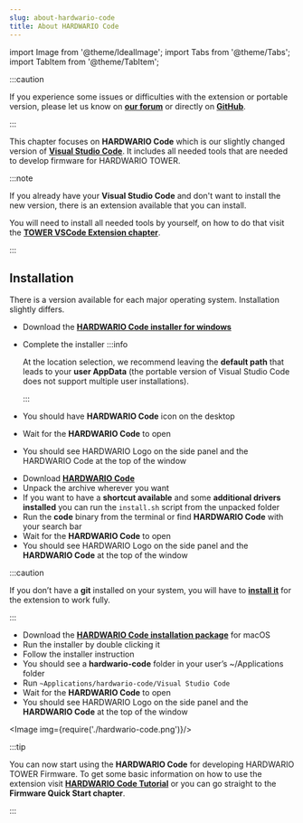 ```yaml
---
slug: about-hardwario-code
title: About HARDWARIO Code
---
```

import Image from '@theme/IdealImage';
import Tabs from '@theme/Tabs';
import TabItem from '@theme/TabItem';

:::caution

If you experience some issues or difficulties with the extension or portable version, please let us know on [**our forum**](https://forum.hardwario.com/) or directly on [**GitHub**](https://github.com/hardwario/hardwario-tower-vscode-extension/issues).

:::

This chapter focuses on **HARDWARIO Code** which is our slightly changed version of [**Visual Studio Code**](https://code.visualstudio.com). It includes all needed tools that are needed to develop firmware for HARDWARIO TOWER.

:::note

If you already have your **Visual Studio Code** and don't want to install the new version, there is an extension available that you can install.

You will need to install all needed tools by yourself, on how to do that visit the [**TOWER VSCode Extension chapter**](./tower-vscode-extension.md).

:::

## Installation

There is a version available for each major operating system. Installation slightly differs.

<Tabs groupId="operating-system">
<TabItem value="windows" label="Windows" default>

- Download the [**HARDWARIO Code installer for windows**](https://drive.google.com/drive/u/3/folders/1gC91vzSR0O1RONRX6LMJ8_ug1_UOikpt)
- Complete the installer
  :::info

    At the location selection, we recommend leaving the **default path** that leads to your **user AppData** (the portable version of Visual Studio Code does not support multiple user installations).

  :::
- You should have **HARDWARIO Code** icon on the desktop
- Wait for the **HARDWARIO Code** to open
- You should see HARDWARIO Logo on the side panel and the HARDWARIO Code at the top of the window

</TabItem>
<TabItem value="linux" label="Linux">

- Download [**HARDWARIO Code**](https://drive.google.com/drive/u/3/folders/1gC91vzSR0O1RONRX6LMJ8_ug1_UOikpt)
- Unpack the archive wherever you want
- If you want to have a **shortcut available** and some **additional drivers installed** you can run the `install.sh` script from the unpacked folder
- Run the **code** binary from the terminal or find **HARDWARIO Code** with your search bar
- Wait for the **HARDWARIO Code** to open
- You should see HARDWARIO Logo on the side panel and the **HARDWARIO Code** at the top of the window

:::caution

If you don’t have a **git** installed on your system, you will have to [**install it**](https://git-scm.com/book/en/v2/Getting-Started-Installing-Git) for the extension to work fully.

:::

</TabItem>
<TabItem value="macOS" label="macOS">

- Download the [**HARDWARIO Code installation package**](https://drive.google.com/drive/u/3/folders/1gC91vzSR0O1RONRX6LMJ8_ug1_UOikpt) for macOS
- Run the installer by double clicking it
- Follow the installer instruction
- You should see a **hardwario-code** folder in your user’s ~/Applications folder
- Run `~Applications/hardwario-code/Visual Studio Code`
- Wait for the **HARDWARIO Code** to open
- You should see HARDWARIO Logo on the side panel and the **HARDWARIO Code** at the top of the window

</TabItem>
</Tabs>

<Image img={require('./hardwario-code.png')}/>
<br />

:::tip

You can now start using the **HARDWARIO Code** for developing HARDWARIO TOWER Firmware. To get some basic information on how to use the extension visit [**HARDWARIO Code Tutorial**](./hardwario-extension-tutorial.md) or you can go straight to the **Firmware Quick Start chapter**.

:::


